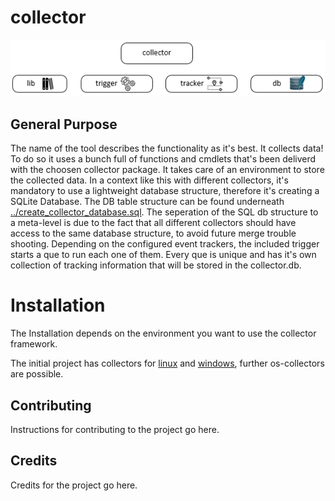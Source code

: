 <!DOCTYPE html>
<html>
<head>
</head>
<body>

# collector


<p align="center">
  <img src="meta-schema.png" alt="collector-meta-schema">
</p>


## General Purpose

The name of the tool describes the functionality as it's best. It collects data!
To do so it uses a bunch full of functions and cmdlets that's been deliverd with the choosen collector package. It takes care of an environment to store the collected data. 
In a context like this with different collectors, it's mandatory to use a lightweight database structure, therefore it's creating a SQLite Database. The DB table structure can be found underneath
<a href="https://github.com/binbash23/netracker/blob/master/collector/create_collector_database.sql" title="../create_collector_database.sql">../create_collector_database.sql</a>. The seperation of the SQL db structure to a meta-level is due to the fact that all different collectors should have access to the same database structure, to avoid future merge trouble shooting. Depending on the configured event trackers, the included trigger starts a que to run each one of them. Every que is unique and has it's own collection of tracking information that will be stored in the collector.db.


# Installation

The Installation depends on the environment you want to use the collector framework. 

The initial project has collectors for <a href="https://github.com/binbash23/netracker/tree/master/collector/linux" title="linux">linux</a> and <a href="https://github.com/binbash23/netracker/tree/master/collector/win" title="windows">windows</a>, further os-collectors are possible. 


## Contributing

Instructions for contributing to the project go here.

## Credits

Credits for the project go here.

</body>
</html>
